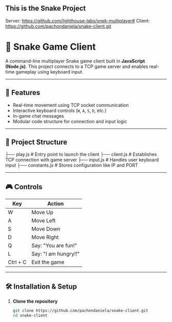 ## This is the Snake Project

Server: https://github.com/lighthouse-labs/snek-multiplayer#
Client: https://github.com/pachondaniela/snake-client.git

# 🐍 Snake Game Client

A command-line multiplayer Snake game client built in **JavaScript (Node.js)**. This project connects to a TCP game server and enables real-time gameplay using keyboard input.

---

## 🚀 Features

- Real-time movement using TCP socket communication
- Interactive keyboard controls (`W`, `A`, `S`, `D`, etc.)
- In-game chat messages
- Modular code structure for connection and input logic

---

## 📂 Project Structure

├── play.js # Entry point to launch the client
├── client.js # Establishes TCP connection with game server
├── input.js # Handles user keyboard input
├── constants.js # Stores configuration like IP and PORT



---

## 🎮 Controls

| Key      | Action                  |
|----------|-------------------------|
| W        | Move Up                 |
| A        | Move Left               |
| S        | Move Down               |
| D        | Move Right              |
| Q        | Say: "You are fun!"     |
| L        | Say: "I am hungry!!"    |
| Ctrl + C | Exit the game           |

---

## 🛠️ Installation & Setup

1. **Clone the repository**
   ```bash
   git clone https://github.com/pachondaniela/snake-client.git
   cd snake-client


